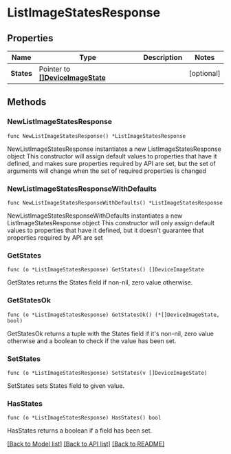 # ListImageStatesResponse

## Properties

Name | Type | Description | Notes
------------ | ------------- | ------------- | -------------
**States** | Pointer to [**[]DeviceImageState**](DeviceImageState.md) |  | [optional] 

## Methods

### NewListImageStatesResponse

`func NewListImageStatesResponse() *ListImageStatesResponse`

NewListImageStatesResponse instantiates a new ListImageStatesResponse object
This constructor will assign default values to properties that have it defined,
and makes sure properties required by API are set, but the set of arguments
will change when the set of required properties is changed

### NewListImageStatesResponseWithDefaults

`func NewListImageStatesResponseWithDefaults() *ListImageStatesResponse`

NewListImageStatesResponseWithDefaults instantiates a new ListImageStatesResponse object
This constructor will only assign default values to properties that have it defined,
but it doesn't guarantee that properties required by API are set

### GetStates

`func (o *ListImageStatesResponse) GetStates() []DeviceImageState`

GetStates returns the States field if non-nil, zero value otherwise.

### GetStatesOk

`func (o *ListImageStatesResponse) GetStatesOk() (*[]DeviceImageState, bool)`

GetStatesOk returns a tuple with the States field if it's non-nil, zero value otherwise
and a boolean to check if the value has been set.

### SetStates

`func (o *ListImageStatesResponse) SetStates(v []DeviceImageState)`

SetStates sets States field to given value.

### HasStates

`func (o *ListImageStatesResponse) HasStates() bool`

HasStates returns a boolean if a field has been set.


[[Back to Model list]](../README.md#documentation-for-models) [[Back to API list]](../README.md#documentation-for-api-endpoints) [[Back to README]](../README.md)


